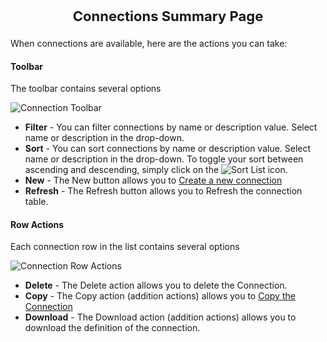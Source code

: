 <p style="text-align: center;font-weight: bold;font-size: 22">Connections Summary Page</p>

When connections are available, here are the actions you can take:

#### Toolbar
The toolbar contains several options

![Connection Toolbar](images/ConnectionToolbar.png "Connection Toolbar")

*  **Filter** - You can filter connections by name or description value. Select name or description in the drop-down.
*  **Sort** - You can sort connections by name or description value. Select name or description in the drop-down. To toggle your sort between ascending and descending, simply click on the ![Sort List](images/SortConnectionsbyAscDesc.png "Sort Acsending/Descending") icon.
*  **New** - The New button allows you to [Create a new connection](connections-new-help.html)
*  **Refresh** - The Refresh button allows you to Refresh the connection table.

#### Row Actions
Each connection row in the list contains several options

![Connection Row Actions](images/ConnectionRowOptions.png "Connection Row Actions")

*  **Delete** - The Delete action allows you to delete the Connection.
*  **Copy** - The Copy action (addition actions) allows you to [Copy the Connection](connections-clone-help.html)
*  **Download** - The Download action (addition actions) allows you to download the definition of the connection.
